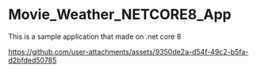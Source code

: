 # Movie_Weather_NETCORE8_App
This is a sample application that made on .net core 8 

https://github.com/user-attachments/assets/9350de2a-d54f-49c2-b5fa-d2bfded50785

